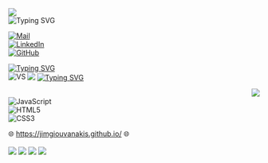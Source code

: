 
  <img align="center" src="https://miro.medium.com/max/1400/1*jB76MLZjiNhGSQQvxm7LSQ.gif"/>
</br>
<![GitHub Stats](https://github-readme-stats.vercel.app/api?username=JimGiouvanakis &theme=radical)
  ![GitHub Stats](https://github-readme-stats.vercel.app/api?JimGiouvanakis= &theme=radical)
 <a href="https://git.io/typing-svg"><img src="https://readme-typing-svg.herokuapp.com?font=Fira+Code&pause=1000&color=1DF755&width=435&lines=%F0%9F%91%A8%E2%80%8D%F0%9F%92%BB+Jim+Giouvanakis+%F0%9F%91%A8%E2%80%8D%F0%9F%92%BB" alt="Typing SVG" /></a>
 
 <a href="mailto:dimigiou99@gmail.com" target="_blank" rel="nofollow"> <img alt="Mail" src="https://img.shields.io/badge/E&#8209;mail-D14836?style=for-the-badge&logo=gmail&logoColor=white" /> </a></br>
<a href="https://www.linkedin.com/in/jim-giouvanakis-7a6438240/" target="_blank" rel="nofollow"> <img alt="LinkedIn" src="https://img.shields.io/badge/LinkedIn-0077B5?style=for-the-badge&logo=linkedin&logoColor=white" /> </a></br>
[![GitHub](https://img.shields.io/badge/GitHub-100000?style=for-the-badge&logo=github&logoColor=white)](https://github.com/JimGiouvanakis/)


  <div id="badges" aling="right">
<a href="https://git.io/typing-svg"><img src="https://readme-typing-svg.herokuapp.com?font=Fira+Code&pause=1000&color=1DF755&width=435&lines=%F0%9F%94%A7++Coding+Tools+%F0%9F%94%A7+" alt="Typing SVG" /></a></br>
  <img align="left" src="https://img.shields.io/badge/Visual%20Studio%20Code-0078d7.svg?style=for-the-badge&logo=visual-studio-code&logoColor=white" alt="VS"/>
</div>

<img src="https://user-images.githubusercontent.com/73097560/115834477-dbab4500-a447-11eb-908a-139a6edaec5c.gif">
<a href="https://git.io/typing-svg"><img src="https://readme-typing-svg.herokuapp.com?font=Fira+Code&pause=1000&color=1DF755&width=435&lines=%F0%9F%96%A5%EF%B8%8F+Languages+%F0%9F%96%A5%EF%B8%8F" alt="Typing SVG" /></a>

<img align="right" src="https://github-readme-streak-stats.herokuapp.com?user=JimGiouvanakis&theme=blue-green&hide_border=true"></br>
<a href="https://github.com/JimGiouvanakis/" target="_blank" rel="nofollow"> <img align="left" alt="JavaScript" src="https://img.shields.io/badge/JavaScript-F7DF1E?style=for-the-badge&logo=javascript&logoColor=black " /> </a></br>
<a href="https://github.com/JimGiouvanakis/" target="_blank" rel="nofollow"> <img align="left" alt="HTML5" src="https://img.shields.io/badge/HTML5-E34F26?style=for-the-badge&logo=html5&logoColor=white" /> </a></br>
<a href="https://github.com/JimGiouvanakis/" target="_blank" rel="nofollow"> <img align="left" alt="CSS3" src="https://img.shields.io/badge/CSS3-1572B6?style=for-the-badge&logo=css3&logoColor=white" /> </a></br>

🌐 https://jimgiouvanakis.github.io/ 🌐
</br>
</br>
![](https://komarev.com/ghpvc/?username=JimGiouvanakis&style=flat-square&color=green)
<img src="https://user-images.githubusercontent.com/73097560/115834477-dbab4500-a447-11eb-908a-139a6edaec5c.gif">
<img src="https://github-readme-stats.vercel.app/api?username=JimGiouvanakis&theme=blue-green&show_icons=true">
<img src="https://user-images.githubusercontent.com/73097560/115834477-dbab4500-a447-11eb-908a-139a6edaec5c.gif">







